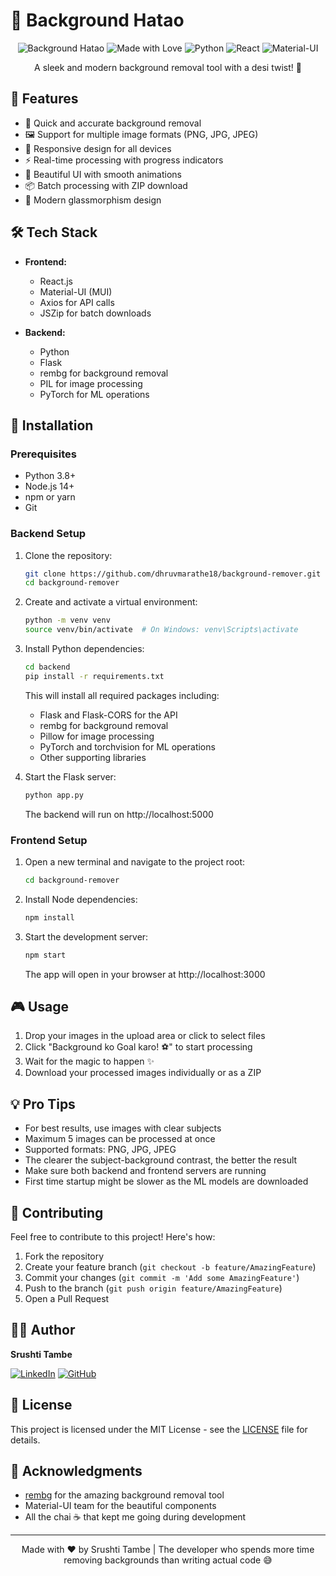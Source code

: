 # 🎯 Background Hatao

<div align="center">

![Background Hatao](https://img.shields.io/badge/Background-Hatao-blue?style=for-the-badge)
![Made with Love](https://img.shields.io/badge/Made%20with-Love-red?style=for-the-badge)
![Python](https://img.shields.io/badge/Python-3776AB?style=for-the-badge&logo=python&logoColor=white)
![React](https://img.shields.io/badge/React-61DAFB?style=for-the-badge&logo=react&logoColor=black)
![Material-UI](https://img.shields.io/badge/Material--UI-0081CB?style=for-the-badge&logo=material-ui&logoColor=white)

A sleek and modern background removal tool with a desi twist! 🚀
</div>

## 🌟 Features

- 🎯 Quick and accurate background removal
- 🖼️ Support for multiple image formats (PNG, JPG, JPEG)
- 📱 Responsive design for all devices
- ⚡ Real-time processing with progress indicators
- 🎨 Beautiful UI with smooth animations
- 📦 Batch processing with ZIP download
- 🌈 Modern glassmorphism design

## 🛠️ Tech Stack

- **Frontend:**
  - React.js
  - Material-UI (MUI)
  - Axios for API calls
  - JSZip for batch downloads

- **Backend:**
  - Python
  - Flask
  - rembg for background removal
  - PIL for image processing
  - PyTorch for ML operations

## 🚀 Installation

### Prerequisites
- Python 3.8+
- Node.js 14+
- npm or yarn
- Git

### Backend Setup

1. Clone the repository:
   ```bash
   git clone https://github.com/dhruvmarathe18/background-remover.git
   cd background-remover
   ```

2. Create and activate a virtual environment:
   ```bash
   python -m venv venv
   source venv/bin/activate  # On Windows: venv\Scripts\activate
   ```

3. Install Python dependencies:
   ```bash
   cd backend
   pip install -r requirements.txt
   ```
   This will install all required packages including:
   - Flask and Flask-CORS for the API
   - rembg for background removal
   - Pillow for image processing
   - PyTorch and torchvision for ML operations
   - Other supporting libraries

4. Start the Flask server:
   ```bash
   python app.py
   ```
   The backend will run on http://localhost:5000

### Frontend Setup

1. Open a new terminal and navigate to the project root:
   ```bash
   cd background-remover
   ```

2. Install Node dependencies:
   ```bash
   npm install
   ```

3. Start the development server:
   ```bash
   npm start
   ```
   The app will open in your browser at http://localhost:3000

## 🎮 Usage

1. Drop your images in the upload area or click to select files
2. Click "Background ko Goal karo! ⚽" to start processing
3. Wait for the magic to happen ✨
4. Download your processed images individually or as a ZIP

## 💡 Pro Tips

- For best results, use images with clear subjects
- Maximum 5 images can be processed at once
- Supported formats: PNG, JPG, JPEG
- The clearer the subject-background contrast, the better the result
- Make sure both backend and frontend servers are running
- First time startup might be slower as the ML models are downloaded

## 🤝 Contributing

Feel free to contribute to this project! Here's how:

1. Fork the repository
2. Create your feature branch (`git checkout -b feature/AmazingFeature`)
3. Commit your changes (`git commit -m 'Add some AmazingFeature'`)
4. Push to the branch (`git push origin feature/AmazingFeature`)
5. Open a Pull Request

## 👩‍💻 Author

**Srushti Tambe**

[![LinkedIn](https://img.shields.io/badge/LinkedIn-0077B5?style=for-the-badge&logo=linkedin&logoColor=white)](https://www.linkedin.com/in/srushti-tambe)
[![GitHub](https://img.shields.io/badge/GitHub-100000?style=for-the-badge&logo=github&logoColor=white)](https://github.com/srushti-tambe)

## 📝 License

This project is licensed under the MIT License - see the [LICENSE](LICENSE) file for details.

## 🙏 Acknowledgments

- [rembg](https://github.com/danielgatis/rembg) for the amazing background removal tool
- Material-UI team for the beautiful components
- All the chai ☕ that kept me going during development

---

<div align="center">
Made with ❤️ by Srushti Tambe | The developer who spends more time removing backgrounds than writing actual code 😅
</div>
